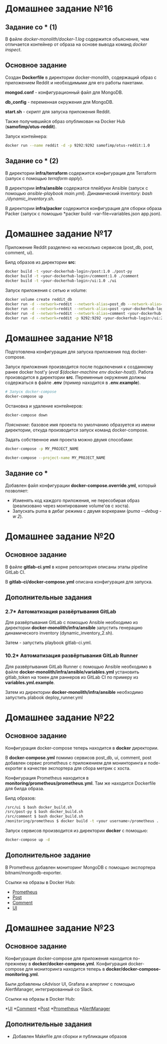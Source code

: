 # Домашнее задание №16
## Задание со * (1)
В файле *docker-monolith/docker-1.log* содержится объяснение, чем отличается контейнер от образа на основе вывода команд *docker inspect*.

## Основное задание
Создан **Dockerfile** в директории docker-monolith, содержащий образ с приложением Reddit и необходимыми для его работы пакетами.

**mongod.conf** - конфигурационный файл для MongoDB.

**db_config** - переменная окружения для MongoDB.

**start.sh** - скрипт для запуска приложения Reddit.

Также получившийся образ опубликован на Docker Hub (**samofimp/otus-reddit**).

Запуск контейнера:
~~~ bash
docker run --name reddit -d -p 9292:9292 samofimp/otus-reddit:1.0
~~~

## Задание со * (2)
В директории **infra/terraform** содержится конфигурация для Terraform (запуск с помощью *terraform apply*).

В директории **infra/ansible** содержатся плейбуки Ansible (запуск с помощью *ansible-playbook main.yml*). Динамический inventory: *bash ./dynamic_inventory.sh*.

В директории **infra/packer** содержится конфигурация для сборки образа Packer (запуск с помощью *packer build -var-file=variables.json app.json).

# Домашнее задание №17
Приложение Reddit разделено на несколько сервисов (post_db, post, comment, ui).

Билд образов из директории **src**:
~~~ bash
docker build -t <your-dockerhub-login>/post:1.0 ./post-py
docker build -t <your-dockerhub-login>/comment:1.0 ./comment
docker build -t <your-dockerhub-login>/ui:1.0 ./ui
~~~

Запуск приложения с сетью и volume:
~~~ bash
docker volume create reddit_db
docker run -d --network=reddit --network-alias=post_db --network-alias=comment_db mongo:latest
docker run -d --network=reddit --network-alias=post <your-dockerhub-login>/post:1.0
docker run -d --network=reddit --network-alias=comment <your-dockerhub-login>/comment:1.0
docker run -d --network=reddit -p 9292:9292 <your-dockerhub-login>/ui:2.0
~~~

# Домашнее задание №18
Подготовлена конфигурация для запуска приложения под docker-compose.

Запуск приложения производится после подключения к созданному ранее docker host'у (*eval $(docker-machine env docker-host)*). Работа производится в директории **src**. Переменные окружения должны содержаться в файле **.env** (пример находится в **.env.example**).
~~~ bash
# Запуск docker-compose
docker-compose up
~~~

Остановка и удаление контейнеров:
~~~ bash
docker-compose down
~~~

*Пояснение*: базовое имя проекта по умолчанию образуется из имени директории, откуда производится запуск команд docker-compose.

Задать собственное имя проекта можно двумя способами:
~~~ bash
docker-compose -p MY_PROJECT_NAME
~~~
~~~ bash
docker-compose --project-name MY_PROJECT_NAME
~~~

## Задание со *
Добавлен файл конфигурации **docker-compose.override.yml**, который позволяет:
* Изменять код каждого приложения, не пересобирая образ (реализовано через монтирование volume'ов с хоста).
* Запускать puma в дебаг режима с двумя воркерами (*puma --debug -w 2*).

# Домашнее задание №20
## Основное задание
В файле **gitlab-ci.yml** в корне репозитория описаны этапы pipeline GitLab CI.

В **gitlab-ci/docker-compose.yml** описана конфигурация для запуска.

## Дополнительные задания
### 2.7* Автоматизация развёртывания GitLab
Для развёртывания GitLab с помощью Ansible необходимо из директории **docker-monolith/infra/ansible** запустить генерацию динамического inventory (dynamic_inventory_2.sh).

Затем - запустить playbook gitlab-ci.yml.

### 10.2* Автоматизация развёртывания GitLab Runner
Для развёртывания GitLab Runner с помощью Ansible необходимо в файле **docker-monolith/infra/ansible/variables.yml** установить gitlab_token на токен для раннеров из GitLab CI по примеру из **variables.yml.example**.

Затем из директории **docker-monolith/infra/ansible** необходимо запустить plabook deploy_runner.yml

# Домашнее задание №22
## Основное задание
Конфигурация docker-compose теперь находится в **docker** директории.

В **docker-compose.yml** помимо сервисов post_db, ui, comment, post добавлен сервис prometheus с приложением для монинторинга и node-exporter в качестве экспортера для сбора метрик с хоста.

Конфигурация Prometheus находится в **monitoring/prometheus/prometheus.yml**. Там же находится Dockerfile для билда образа.

Билд образов:
~~~ bash
/src/ui $ bash docker_build.sh
/src/post-py $ bash docker_build.sh
/src/comment $ bash docker_build.sh
/monitoring/prometheus $ docker build -t <your username>/prometheus .
~~~

Запуск сервисов производится из директории **docker** с помощью:
~~~ bash
docker-compose up -d
~~~

## Дополнительное задание
В Prometheus добавлен мониторинг MongoDB c помощью экспортера bitnami/mongodb-exporter.

Ссылки на образы в Docker Hub:

* [Prometheus](https://hub.docker.com/repository/docker/samofimp/prometheus)
* [Post](https://hub.docker.com/repository/docker/samofimp/post)
* [Comment](https://hub.docker.com/repository/docker/samofimp/comment)
* [UI](https://hub.docker.com/repository/docker/samofimp/ui)

# Домашнее задание №23
## Основное задание
Конфигурация docker-compose для приложения находится по-прежнему в **docker/docker-compose.yml**. Конфигурация docker-compose для мониторинга находится теперь в **docker/docker-compose-monitoring.yml**.

Были добавлены cAdvisor UI, Grafana и алертинг с помощью AlertManager, интегрированный со Slack.

Ссылки на образы в Docker Hub:

*[UI](https://hub.docker.com/repository/docker/samofimp/ui)
*[Comment](https://hub.docker.com/repository/docker/samofimp/comment)
*[Post](https://hub.docker.com/repository/docker/samofimp/post)
*[Prometheus](https://hub.docker.com/repository/docker/samofimp/prometheus)
*[AlertManager](https://hub.docker.com/repository/docker/samofimp/alertmanager)

## Дополнительные задания
* Добавлен Makefile для сборки и публикации образов
